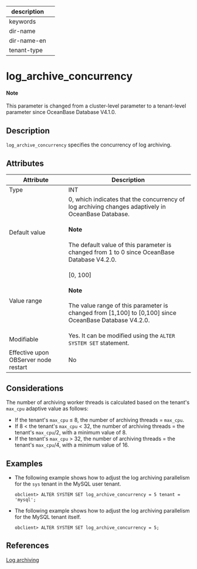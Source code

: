 |description||
|---|---|
|keywords||
|dir-name||
|dir-name-en||
|tenant-type||

# log_archive_concurrency

<main id="notice" type='explain'>
<h4>Note</h4>
<p>This parameter is changed from a cluster-level parameter to a tenant-level parameter since OceanBase Database V4.1.0.</p>
</main>

## Description

`log_archive_concurrency` specifies the concurrency of log archiving. 

## Attributes

| **Attribute** | **Description** |
| --- | --- |
| Type | INT |
| Default value | 0, which indicates that the concurrency of log archiving changes adaptively in OceanBase Database. <main id="notice" type='explain'><h4>Note</h4><p>The default value of this parameter is changed from 1 to 0 since OceanBase Database V4.2.0.</p></main> |
| Value range | \[0, 100]  <main id="notice" type='explain'><h4>Note</h4><p>The value range of this parameter is changed from [1,100] to [0,100] since OceanBase Database V4.2.0.</p></main> |
| Modifiable  | Yes. It can be modified using the `ALTER SYSTEM SET` statement.|
| Effective upon OBServer node restart | No |

## Considerations

The number of archiving worker threads is calculated based on the tenant's `max_cpu` adaptive value as follows:

* If the tenant's `max_cpu` ≤ 8, the number of archiving threads = `max_cpu`.
* If 8 < the tenant's `max_cpu` < 32, the number of archiving threads = the tenant's `max_cpu`/2, with a minimum value of 8.
* If the tenant's `max_cpu` > 32, the number of archiving threads = the tenant's `max_cpu`/4, with a minimum value of 16.

## Examples

* The following example shows how to adjust the log archiving parallelism for the `sys` tenant in the MySQL user tenant.

    ```shell
    obclient> ALTER SYSTEM SET log_archive_concurrency = 5 tenant = 'mysql';
    ```

* The following example shows how to adjust the log archiving parallelism for the MySQL tenant itself.

    ```shell
    obclient> ALTER SYSTEM SET log_archive_concurrency = 5;
    ```

## References

[Log archiving](../../../../600.manage/600.backup-and-recovery/300.log-archive/100.overview-of-log-archive.md)